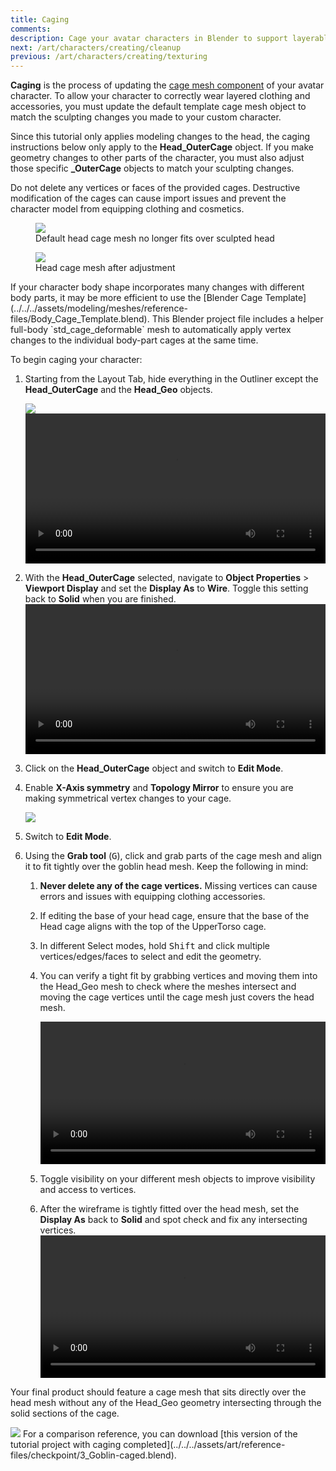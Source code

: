 ```yaml
---
title: Caging
comments:
description: Cage your avatar characters in Blender to support layerable accessories and clothing.
next: /art/characters/creating/cleanup
previous: /art/characters/creating/texturing
---
```


**Caging** is the process of updating the [cage mesh component](../../../art/characters/index.md#cage-meshes) of your avatar character. To allow your character to correctly wear layered clothing and accessories, you must update the default template cage mesh object to match the sculpting changes you made to your custom character.

Since this tutorial only applies modeling changes to the head, the caging instructions below only apply to the **Head_OuterCage** object. If you make geometry changes to other parts of the character, you must also adjust those specific **\_OuterCage** objects to match your sculpting changes.

<Alert severity ='error'>
Do not delete any vertices or faces of the provided cages. Destructive modification of the cages can cause import issues and prevent the character model from equipping clothing and cosmetics.
</Alert>

<GridContainer numColumns="2">
  <figure><img src="../../../assets/art/avatar/basic-creation/Pre-Caging.png" />  <figcaption>Default head cage mesh no longer fits over sculpted head</figcaption></figure>

  <figure><img src="../../../assets/art/avatar/basic-creation/Post-Caging.png" /><figcaption>Head cage mesh after adjustment</figcaption></figure>
</GridContainer>

<Alert severity = 'info'>
If your character body shape incorporates many changes with different body parts, it may be more efficient to use the [Blender Cage Template](../../../assets/modeling/meshes/reference-files/Body_Cage_Template.blend). This Blender project file includes a helper full-body `std_cage_deformable` mesh to automatically apply vertex changes to the individual body-part cages at the same time.
</Alert>

To begin caging your character:

1. Starting from the Layout Tab, hide everything in the Outliner except the **Head_OuterCage** and the **Head_Geo** objects.

   <img src="../../../assets/art/avatar/basic-creation/Caging-Outer-Cage-Objects.png" />
   <video controls src="../../../assets/art/avatar/basic-creation/Caging_01.mp4" width="100%"></video>

2. With the **Head_OuterCage** selected, navigate to **Object Properties** > **Viewport Display** and set the **Display As** to **Wire**. Toggle this setting back to **Solid** when you are finished.
   <video controls src="../../../assets/art/avatar/basic-creation/Caging_02.mp4" width="100%"></video>
3. Click on the **Head_OuterCage** object and switch to **Edit Mode**.
4. Enable **X-Axis symmetry** and **Topology Mirror** to ensure you are making symmetrical vertex changes to your cage.

   <img src="../../../assets/art/avatar/basic-creation/Caging-Symmetry-Settings.png" />

5. Switch to **Edit Mode**.
6. Using the **Grab tool** (<kbd>G</kbd>), click and grab parts of the cage mesh and align it to fit tightly over the goblin head mesh. Keep the following in mind:

   1. **Never delete any of the cage vertices.** Missing vertices can cause errors and issues with equipping clothing accessories.
   2. If editing the base of your head cage, ensure that the base of the Head cage aligns with the top of the UpperTorso cage.
   3. In different Select modes, hold <kbd>Shift</kbd> and click multiple vertices/edges/faces to select and edit the geometry.
   4. You can verify a tight fit by grabbing vertices and moving them into the Head_Geo mesh to check where the meshes intersect and moving the cage vertices until the cage mesh just covers the head mesh.

      <video controls src="../../../assets/art/avatar/basic-creation/Caging_03.mp4" width="100%"></video>

   5. Toggle visibility on your different mesh objects to improve visibility and access to vertices.
   6. After the wireframe is tightly fitted over the head mesh, set the **Display As** back to **Solid** and spot check and fix any intersecting vertices.
      <video controls src="../../../assets/art/avatar/basic-creation/Caging_04.mp4" width="100%"></video>

Your final product should feature a cage mesh that sits directly over the head mesh without any of the Head_Geo geometry intersecting through the solid sections of the cage.

<img src="../../../assets/art/avatar/basic-creation/Post-Caging.png" />

<Alert severity = 'success'>
For a comparison reference, you can download [this version of the tutorial project with caging completed](../../../assets/art/reference-files/checkpoint/3_Goblin-caged.blend).
</Alert>
